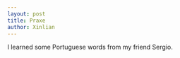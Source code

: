 ```yaml
---
layout: post
title: Praxe
author: Xinlian
---
```


I learned some Portuguese words from my friend Sergio.
